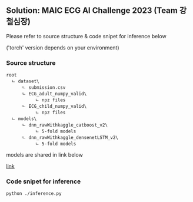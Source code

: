 ## Solution: MAIC ECG AI Challenge 2023 (Team 강철심장)

Please refer to source structure & code snipet for inference below

('torch' version depends on your environment)

### Source structure
```
root
  ㄴ dataset\
      ㄴ submission.csv
      ㄴ ECG_adult_numpy_valid\
           ㄴ npz files
      ㄴ ECG_child_numpy_valid\
           ㄴ npz files
  ㄴ models\
      ㄴ dnn_rawWithkaggle_catboost_v2\
           ㄴ 5-fold models
      ㄴ dnn_rawWithkaggle_densenetLSTM_v2\
           ㄴ 5-fold models
```
models are shared in link below

[link](https://drive.google.com/drive/folders/1In4K52ZNaSRYyr0nvmnpSSvacotlvj1r?usp=sharing)

### Code snipet for inference
```
python ./inference.py
```

